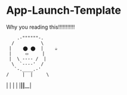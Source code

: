 # App-Launch-Template

Why you reading this!!!!!!!!!!!

        .-""""""-.
      /          \
     |  ⠀ ⬤ ⬤  |   ⠀☕
     |  ⠀  ▭   ⠀ |  
     |  \ ---- /  |  
      \  `----'  /
       `-.____.-'  
    /     |  |     \
   |      |  |      |
   |______|__|______|
